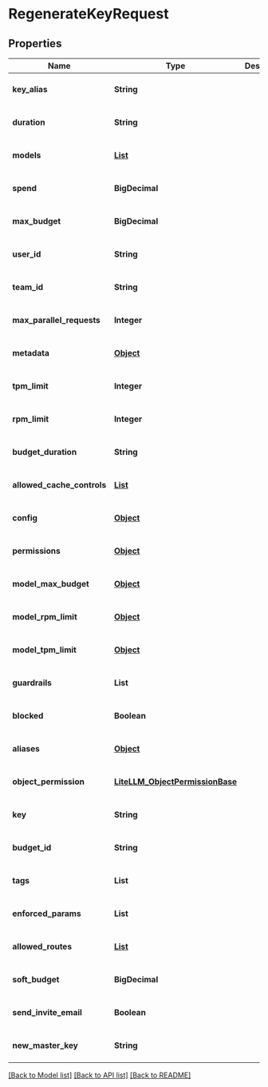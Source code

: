 # RegenerateKeyRequest
## Properties

| Name | Type | Description | Notes |
|------------ | ------------- | ------------- | -------------|
| **key\_alias** | **String** |  | [optional] [default to null] |
| **duration** | **String** |  | [optional] [default to null] |
| **models** | [**List**](AnyType.md) |  | [optional] [default to null] |
| **spend** | **BigDecimal** |  | [optional] [default to null] |
| **max\_budget** | **BigDecimal** |  | [optional] [default to null] |
| **user\_id** | **String** |  | [optional] [default to null] |
| **team\_id** | **String** |  | [optional] [default to null] |
| **max\_parallel\_requests** | **Integer** |  | [optional] [default to null] |
| **metadata** | [**Object**](.md) |  | [optional] [default to null] |
| **tpm\_limit** | **Integer** |  | [optional] [default to null] |
| **rpm\_limit** | **Integer** |  | [optional] [default to null] |
| **budget\_duration** | **String** |  | [optional] [default to null] |
| **allowed\_cache\_controls** | [**List**](AnyType.md) |  | [optional] [default to null] |
| **config** | [**Object**](.md) |  | [optional] [default to null] |
| **permissions** | [**Object**](.md) |  | [optional] [default to null] |
| **model\_max\_budget** | [**Object**](.md) |  | [optional] [default to null] |
| **model\_rpm\_limit** | [**Object**](.md) |  | [optional] [default to null] |
| **model\_tpm\_limit** | [**Object**](.md) |  | [optional] [default to null] |
| **guardrails** | **List** |  | [optional] [default to null] |
| **blocked** | **Boolean** |  | [optional] [default to null] |
| **aliases** | [**Object**](.md) |  | [optional] [default to null] |
| **object\_permission** | [**LiteLLM_ObjectPermissionBase**](LiteLLM_ObjectPermissionBase.md) |  | [optional] [default to null] |
| **key** | **String** |  | [optional] [default to null] |
| **budget\_id** | **String** |  | [optional] [default to null] |
| **tags** | **List** |  | [optional] [default to null] |
| **enforced\_params** | **List** |  | [optional] [default to null] |
| **allowed\_routes** | [**List**](AnyType.md) |  | [optional] [default to null] |
| **soft\_budget** | **BigDecimal** |  | [optional] [default to null] |
| **send\_invite\_email** | **Boolean** |  | [optional] [default to null] |
| **new\_master\_key** | **String** |  | [optional] [default to null] |

[[Back to Model list]](../README.md#documentation-for-models) [[Back to API list]](../README.md#documentation-for-api-endpoints) [[Back to README]](../README.md)

